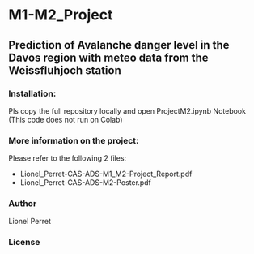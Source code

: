 # M1-M2_Project 

## Prediction of Avalanche danger level in the Davos region with meteo data from the Weissfluhjoch station


### Installation:
Pls copy the full repository locally and open ProjectM2.ipynb Notebook (This code does not run on Colab)


### More information on the project:
Please refer to the following 2 files:
- Lionel_Perret-CAS-ADS-M1_M2-Project_Report.pdf
- Lionel_Perret-CAS-ADS-M2-Poster.pdf


### Author
Lionel Perret


### License
